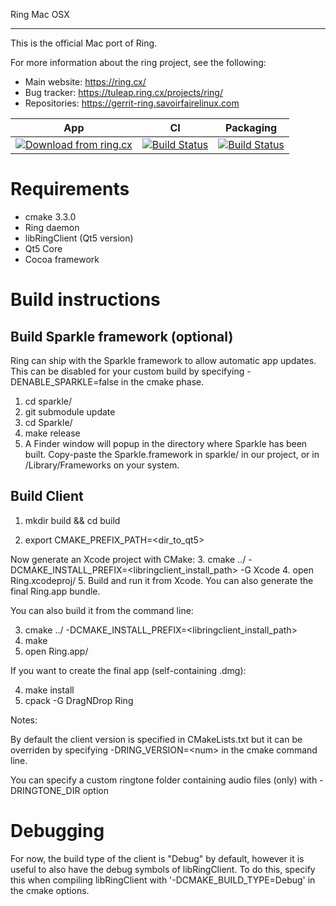 Ring Mac OSX
**********

This is the official Mac port of Ring.

For more information about the ring project, see the following:
- Main website: https://ring.cx/
- Bug tracker: https://tuleap.ring.cx/projects/ring/
- Repositories: https://gerrit-ring.savoirfairelinux.com

| App | CI | Packaging
| :-: | :-: | :-:
| [![Download from ring.cx](https://img.shields.io/badge/download-cx.ring-blue.svg)](https://ring.cx/en/download/mac-osx) | [![Build Status](https://test.savoirfairelinux.com/buildStatus/icon?job=ring-client-macosx)](https://test.savoirfairelinux.com/job/ring-client-macosx/) | [![Build Status](https://test.savoirfairelinux.com/buildStatus/icon?job=ring-packaging-client-macosx)](https://test.savoirfairelinux.com/job/ring-packaging-client-macosx/)

Requirements
=============

- cmake 3.3.0
- Ring daemon
- libRingClient (Qt5 version)
- Qt5 Core
- Cocoa framework

Build instructions
==================

Build Sparkle framework (optional)
----------------------------------
Ring can ship with the Sparkle framework to allow automatic app updates.
This can be disabled for your custom build by specifying -DENABLE_SPARKLE=false
in the cmake phase.

1. cd sparkle/
2. git submodule update
3. cd Sparkle/
4. make release
5. A Finder window will popup in the directory where Sparkle has been built.
Copy-paste the Sparkle.framework in sparkle/ in our project, or in
/Library/Frameworks on your system.

Build Client
------------

1. mkdir build && cd build

2. export CMAKE_PREFIX_PATH=\<dir_to_qt5\>

Now generate an Xcode project with CMake:
3. cmake ../ -DCMAKE_INSTALL_PREFIX=\<libringclient_install_path\> -G Xcode
4. open Ring.xcodeproj/
5. Build and run it from Xcode. You can also generate the final Ring.app bundle.

You can also build it from the command line:

3. cmake ../ -DCMAKE_INSTALL_PREFIX=\<libringclient_install_path\>
4. make
5. open Ring.app/

If you want to create the final app (self-containing .dmg):

4. make install
5. cpack -G DragNDrop Ring

Notes:

By default the client version is specified in CMakeLists.txt but it can be
overriden by specifying -DRING_VERSION=\<num\> in the cmake command line.

You can specify a custom ringtone folder containing audio files (only)
with -DRINGTONE_DIR option

Debugging
==================

For now, the build type of the client is "Debug" by default, however it is
useful to also have the debug symbols of libRingClient. To do this, specify this
when compiling libRingClient with '-DCMAKE_BUILD_TYPE=Debug' in the cmake
options.
